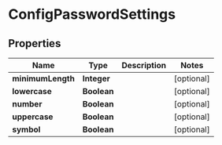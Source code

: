 
# ConfigPasswordSettings

## Properties
Name | Type | Description | Notes
------------ | ------------- | ------------- | -------------
**minimumLength** | **Integer** |  |  [optional]
**lowercase** | **Boolean** |  |  [optional]
**number** | **Boolean** |  |  [optional]
**uppercase** | **Boolean** |  |  [optional]
**symbol** | **Boolean** |  |  [optional]



